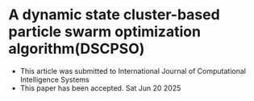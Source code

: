 # A dynamic state cluster-based particle swarm optimization algorithm(DSCPSO)
- This article was submitted to International Journal of Computational Intelligence Systems 
- This paper has been accepted. Sat Jun 20 2025
